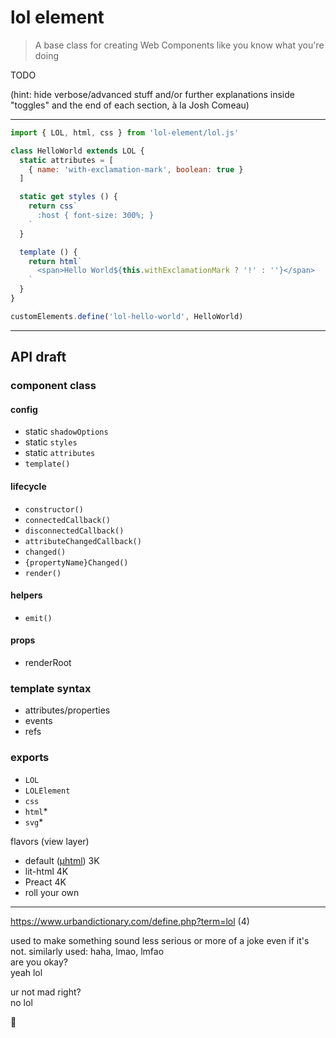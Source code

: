 # lol element

> A base class for creating Web Components like you know what you're doing

TODO

(hint: hide verbose/advanced stuff and/or further explanations inside "toggles" and the end of each section, à la Josh Comeau)

---

```js
import { LOL, html, css } from 'lol-element/lol.js'

class HelloWorld extends LOL {
  static attributes = [
    { name: 'with-exclamation-mark', boolean: true }
  ]

  static get styles () {
    return css`
      :host { font-size: 300%; }
    `
  }

  template () {
    return html`
      <span>Hello World${this.withExclamationMark ? '!' : ''}</span>
    `
  }
}

customElements.define('lol-hello-world', HelloWorld)
```

---

## API draft

### component class

#### config
- static `shadowOptions`
- static `styles`
- static `attributes`
- `template()`

#### lifecycle
- `constructor()`
- `connectedCallback()`
- `disconnectedCallback()`
- `attributeChangedCallback()`
- `changed()`
- `{propertyName}Changed()`
- `render()`

#### helpers
- `emit()`

#### props
- renderRoot

### template syntax

- attributes/properties
- events
- refs

### exports

- `LOL`
- `LOLElement`
- `css`
- `html`*
- `svg`*

flavors (view layer)
- default ([µhtml](https://www.npmjs.com/package/uhtml)) 3K
- lit-html 4K
- Preact 4K
- roll your own

---

https://www.urbandictionary.com/define.php?term=lol (4)

used to make something sound less serious or more of a joke even if it's not. similarly used: haha, lmao, lmfao  
are you okay?  
yeah lol

ur not mad right?  
no lol

🍩